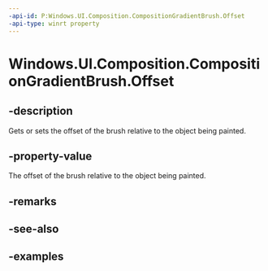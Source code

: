 ```yaml
---
-api-id: P:Windows.UI.Composition.CompositionGradientBrush.Offset
-api-type: winrt property
---
```


<!-- Property syntax.
public Vector2 Offset { get;  set; }
-->

# Windows.UI.Composition.CompositionGradientBrush.Offset

## -description

Gets or sets the offset of the brush relative to the object being painted.



## -property-value

The offset of the brush relative to the object being painted.

## -remarks

## -see-also

## -examples

